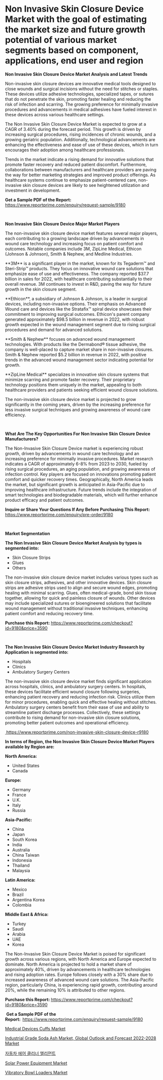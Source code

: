 <p><h1>Non Invasive Skin Closure Device Market with the goal of estimating the market size and future growth potential of various market segments based on component, applications, end user and region</h1></p><p><strong>Non Invasive Skin Closure Device Market Analysis and Latest Trends</strong></p>
<p><p>Non-invasive skin closure devices are innovative medical tools designed to close wounds and surgical incisions without the need for stitches or staples. These devices utilize adhesive technologies, specialized tapes, or sutures that do not penetrate the skin, promoting faster healing and reducing the risk of infection and scarring. The growing preference for minimally invasive procedures and advancements in medical adhesives have fueled interest in these devices across various healthcare settings.</p><p>The Non Invasive Skin Closure Device Market is expected to grow at a CAGR of 3.40% during the forecast period. This growth is driven by increasing surgical procedures, rising incidences of chronic wounds, and a growing geriatric population. Additionally, technological advancements are enhancing the effectiveness and ease of use of these devices, which in turn encourages their adoption among healthcare professionals. </p><p>Trends in the market indicate a rising demand for innovative solutions that promote faster recovery and reduced patient discomfort. Furthermore, collaborations between manufacturers and healthcare providers are paving the way for better marketing strategies and improved product offerings. As healthcare systems continue to emphasize patient-centered care, non-invasive skin closure devices are likely to see heightened utilization and investment in development.</p></p>
<p><strong>Get a Sample PDF of the Report:&nbsp;</strong> <a href="https://www.reportprime.com/enquiry/request-sample/9180">https://www.reportprime.com/enquiry/request-sample/9180</a></p>
<p>&nbsp;</p>
<p><strong>Non Invasive Skin Closure Device Major Market Players</strong></p>
<p><p>The non-invasive skin closure device market features several major players, each contributing to a growing landscape driven by advancements in wound care technology and increasing focus on patient comfort and outcomes. Notable companies include 3M, ZipLine Medical, Ethicon (Johnson & Johnson), Smith & Nephew, and Medline Industries.</p><p>**3M** is a significant player in the market, known for its Tegaderm™ and Steri-Strip™ products. They focus on innovative wound care solutions that emphasize ease of use and effectiveness. The company reported $37.7 billion in sales for 2022, with healthcare contributing substantially to their overall revenue. 3M continues to invest in R&D, paving the way for future growth in the skin closure segment.</p><p>**Ethicon**, a subsidiary of Johnson & Johnson, is a leader in surgical devices, including non-invasive options. Their emphasis on Advanced Wound care and devices like the Stratafix™ spiral device showcases their commitment to improving surgical outcomes. Ethicon's parent company generated approximately $98.5 billion in revenue in 2022, with robust growth expected in the wound management segment due to rising surgical procedures and demand for advanced solutions.</p><p>**Smith & Nephew** focuses on advanced wound management technologies. With products like the Dermabond® tissue adhesive, the company is well-placed to capture market share in non-invasive closures. Smith & Nephew reported $5.2 billion in revenue in 2022, with positive trends in the advanced wound management sector indicating potential for growth.</p><p>**ZipLine Medical** specializes in innovative skin closure systems that minimize scarring and promote faster recovery. Their proprietary technology positions them uniquely in the market, appealing to both healthcare providers and patients seeking efficient wound closure solutions.</p><p>The non-invasive skin closure device market is projected to grow significantly in the coming years, driven by the increasing preference for less invasive surgical techniques and growing awareness of wound care efficiency.</p></p>
<p>&nbsp;</p>
<p><strong>What Are The Key Opportunities For Non Invasive Skin Closure Device Manufacturers?</strong></p>
<p><p>The Non-Invasive Skin Closure Device market is experiencing robust growth, driven by advancements in wound care technology and an increasing preference for minimally invasive procedures. Market research indicates a CAGR of approximately 6-8% from 2023 to 2030, fueled by rising surgical procedures, an aging population, and growing awareness of infection control. Key players are focused on innovations promoting patient comfort and quicker recovery times. Geographically, North America leads the market, but significant growth is anticipated in Asia-Pacific due to improving healthcare infrastructure. Future trends include the integration of smart technologies and biodegradable materials, which will further enhance product efficacy and patient outcomes.</p></p>
<p><strong>Inquire or Share Your Questions If Any Before Purchasing This Report:</strong> <a href="https://www.reportprime.com/enquiry/pre-order/9180">https://www.reportprime.com/enquiry/pre-order/9180</a></p>
<p>&nbsp;</p>
<p><strong>Market Segmentation</strong></p>
<p><strong>The Non Invasive Skin Closure Device Market Analysis by types is segmented into:</strong></p>
<p><ul><li>Skin Closure Strips</li><li>Glues</li><li>Others</li></ul></p>
<p><p>The non-invasive skin closure device market includes various types such as skin closure strips, adhesives, and other innovative devices. Skin closure strips are adhesive strips used to align and secure wound edges, promoting healing with minimal scarring. Glues, often medical-grade, bond skin tissue together, allowing for quick and painless closure of wounds. Other devices may include specialized sutures or bioengineered solutions that facilitate wound management without traditional invasive techniques, enhancing patient comfort and reducing recovery time.</p></p>
<p><strong>Purchase this Report:&nbsp;</strong><a href="https://www.reportprime.com/checkout?id=9180&price=3590">https://www.reportprime.com/checkout?id=9180&price=3590</a></p>
<p>&nbsp;</p>
<p><strong>The Non Invasive Skin Closure Device Market Industry Research by Application is segmented into:</strong></p>
<p><ul><li>Hospitals</li><li>Clinics</li><li>Ambulatory Surgery Centers</li></ul></p>
<p><p>The non-invasive skin closure device market finds significant application across hospitals, clinics, and ambulatory surgery centers. In hospitals, these devices facilitate efficient wound closure following surgeries, enhancing patient recovery and reducing infection risk. Clinics utilize them for minor procedures, enabling quick and effective healing without stitches. Ambulatory surgery centers benefit from their ease of use and ability to streamline patient discharge processes. Collectively, these settings contribute to rising demand for non-invasive skin closure solutions, promoting better patient outcomes and operational efficiency.</p></p>
<p><a href="https://www.reportprime.com/non-invasive-skin-closure-device-r9180">&nbsp;https://www.reportprime.com/non-invasive-skin-closure-device-r9180</a></p>
<p><strong>In terms of Region, the Non Invasive Skin Closure Device Market Players available by Region are:</strong></p>
<p>
    <p> <strong> North America: </strong>
        <ul>
            <li>United States</li>
            <li>Canada</li>
        </ul>
        </p> 
    <p> <strong> Europe: </strong>
        <ul>
            <li>Germany</li>
            <li>France</li>
            <li>U.K.</li>
            <li>Italy</li>
            <li>Russia</li>
        </ul>
        </p> 
    <p> <strong> Asia-Pacific: </strong>
        <ul>
            <li>China</li>
            <li>Japan</li>
            <li>South Korea</li>
            <li>India</li>
            <li>Australia</li>
            <li>China Taiwan</li>
            <li>Indonesia</li>
            <li>Thailand</li>
            <li>Malaysia</li>
        </ul>
        </p> 
    <p> <strong> Latin America: </strong>
        <ul>
            <li>Mexico</li>
            <li>Brazil</li>
            <li>Argentina Korea</li>
            <li>Colombia</li>
        </ul>
        </p> 
    <p> <strong> Middle East & Africa: </strong>
        <ul>
            <li>Turkey</li>
            <li>Saudi</li>
            <li>Arabia</li>
            <li>UAE</li>
            <li>Korea</li>
        </ul>
    </p>
    </p>
<p><p>The Non-Invasive Skin Closure Device Market is poised for significant growth across various regions, with North America and Europe expected to dominate. North America is projected to hold a market share of approximately 40%, driven by advancements in healthcare technologies and rising adoption rates. Europe follows closely with a 30% share due to increased awareness of advanced wound care solutions. The Asia-Pacific region, particularly China, is experiencing rapid growth, contributing around 20%, while the remaining 10% is attributed to other regions.</p></p>
<p><strong>Purchase this Report: </strong><a href="https://www.reportprime.com/checkout?id=9180&price=3590">https://www.reportprime.com/checkout?id=9180&price=3590</a></p>
<p>&nbsp;<strong>Get a Sample PDF of the Report:&nbsp;&nbsp;</strong><a href="https://www.reportprime.com/enquiry/request-sample/9180">https://www.reportprime.com/enquiry/request-sample/9180</a></p>
<p><strong></strong></p>
<p><p><a href="https://github.com/MoonZANDRA/Market-Research-Report-List-1/blob/main/medical-devices-cuffs-market.md">Medical Devices Cuffs Market</a></p><p><a href="https://medium.com/@max.sanderson5645/the-growth-of-the-industrial-grade-soda-ash-market-global-outlook-and-forecast-2022-2028-market-1327f8aba4ef">Industrial Grade Soda Ash Market, Global Outlook and Forecast 2022-2028 Market</a></p><p><a href="https://medium.com/@terina.1/%EC%9E%90%EB%8F%99%EC%B0%A8-%EA%B3%B5%EA%B8%B0-%EC%B2%AD%EC%A0%95%EA%B8%B0-%EC%9A%94%EC%86%8C-%EC%8B%9C%EC%9E%A5-%EC%A0%90%EC%9C%A0%EC%9C%A8-%EB%B0%8F-%EC%8B%9C%EC%9E%A5-%EB%B6%84%EC%84%9D-2024%EB%85%84%EB%B6%80%ED%84%B0-2031%EB%85%84%EA%B9%8C%EC%A7%80%EC%9D%98-%EC%84%B1%EC%9E%A5-%EC%B6%94%EC%84%B8-%EB%B0%8F-%EC%98%88%EC%B8%A1-edf835bca85f">자동차 에어 클리너 엘리먼트</a></p><p><a href="https://www.linkedin.com/pulse/solar-power-equipment-market-size-growth-trends-industry-analysis-mr29c?trackingId=46uesRfzTAyFLBx5pwvLlg%3D%3D">Solar Power Equipment Market</a></p><p><a href="https://issuu.com/reportprime-2/docs/vibratory-bowl-loaders-market-size-_1ba88d391eb859">Vibratory Bowl Loaders Market</a></p></p>